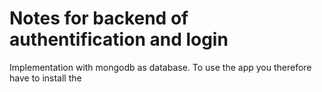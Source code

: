 # Notes for backend of authentification and login

Implementation with mongodb as database. To use the app you therefore have to install the 
